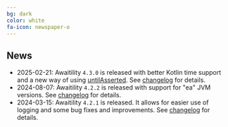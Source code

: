 ```yaml
---
bg: dark
color: white
fa-icon: newspaper-o
---
```

## News
* 2025-02-21: Awaitility `4.3.0` is released with better Kotlin time support and a new way of using [untilAsserted](https://github.com/awaitility/awaitility/wiki/Usage#using-assertj-or-fest-assert). See [changelog](https://raw.githubusercontent.com/awaitility/awaitility/master/changelog.txt) for details. 
* 2024-08-07: Awaitility `4.2.2` is released with support for "ea" JVM versions. See [changelog](https://raw.githubusercontent.com/awaitility/awaitility/master/changelog.txt) for details.
* 2024-03-15: Awaitility `4.2.1` is released. It allows for easier use of logging and some bug fixes and improvements. See [changelog](https://raw.githubusercontent.com/awaitility/awaitility/master/changelog.txt) for details. 